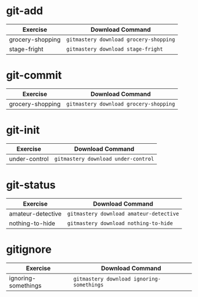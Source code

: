# git-add

| Exercise | Download Command |
|----------|------------------|
| grocery-shopping | `gitmastery download grocery-shopping` |
| stage-fright | `gitmastery download stage-fright` |

# git-commit

| Exercise | Download Command |
|----------|------------------|
| grocery-shopping | `gitmastery download grocery-shopping` |

# git-init

| Exercise | Download Command |
|----------|------------------|
| under-control | `gitmastery download under-control` |

# git-status

| Exercise | Download Command |
|----------|------------------|
| amateur-detective | `gitmastery download amateur-detective` |
| nothing-to-hide | `gitmastery download nothing-to-hide` |

# gitignore

| Exercise | Download Command |
|----------|------------------|
| ignoring-somethings | `gitmastery download ignoring-somethings` |
